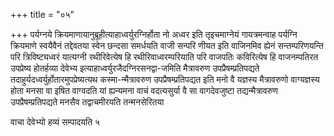 +++
title = "०५"

+++
पर्यग्नये क्रियमाणायानुब्रूहीत्याहाध्वर्युरग्निर्होता नो अध्वर इति
तृइचमाग्नेयं गायत्रमन्वाह पर्यग्नि क्रियमाणे स्वयैवैनं
तद्देवतया स्वेन छन्दसा समर्धयति वाजी सन्परि णीयत इति
वाजिनमिव ह्येनं सन्तम्परिणयन्ति परि त्रिविष्ट्यध्वरं
यात्यग्नी रथीरिवेत्येष हि रथीरिवाध्वरम्परियाति परि वाजपतिः
कविरित्येष हि वाजनम्पतिरत उपप्रेष्य होतर्हव्या देवेभ्य
इत्याहाध्वर्युरजैदग्निरसनद्वा-जमिति मैत्रावरुण
उपप्रैषम्प्रतिपद्यते
तदाहुर्यदध्वर्युर्होतारमुपप्रेष्यत्यथ
कस्मा-न्मैत्रावरुण उपप्रैषम्प्रतिपद्यत इति मनो वै यज्ञस्य मैत्रावरुणो
वाग्यज्ञस्य होता मनसा वा इषित वाग्वदति यां ह्यन्यमना वाचं
वदत्यसुर्या वै सा वागदेवजुष्टा तद्यन्मैत्रावरुण
उपप्रैषम्प्रतिपद्यते मनसैव तद्वाचमीरयति तन्मनसेरितया 

वाचा देवेभ्यो हव्यं सम्पादयति ५




 


